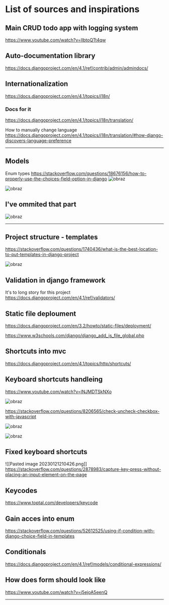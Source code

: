 # List of sources and inspirations


## Main CRUD todo app with logging system
https://www.youtube.com/watch?v=llbtoQTt4qw

## Auto-documentation library
https://docs.djangoproject.com/en/4.1/ref/contrib/admin/admindocs/

## Internationalization
https://docs.djangoproject.com/en/4.1/topics/i18n/

### Docs for it

https://docs.djangoproject.com/en/4.1/topics/i18n/translation/

How to manually change language
https://docs.djangoproject.com/en/4.1/topics/i18n/translation/#how-django-discovers-language-preference

---

## Models

Enum types
https://stackoverflow.com/questions/18676156/how-to-properly-use-the-choices-field-option-in-django
![obraz](https://user-images.githubusercontent.com/70173732/212901242-2648801d-4190-4228-af80-f29fb35585b4.png)

![obraz](https://user-images.githubusercontent.com/70173732/212902117-dcfafb03-ee01-4df9-b72c-9ef900f0062a.png)

## I've ommited that part
![obraz](https://user-images.githubusercontent.com/70173732/212903720-1c9c1001-1250-4023-a909-c9edab68f24e.png)



---
## Project structure - templates

https://stackoverflow.com/questions/1740436/what-is-the-best-location-to-put-templates-in-django-project

![obraz](https://user-images.githubusercontent.com/70173732/213538091-60652e52-c38f-424e-8a34-86b1eaa33e5a.png)


## Validation in django framework
It's to long story for this project
https://docs.djangoproject.com/en/4.1/ref/validators/

## Static file deploument

https://docs.djangoproject.com/en/3.2/howto/static-files/deployment/

https://www.w3schools.com/django/django_add_js_file_global.php

## Shortcuts into mvc
https://docs.djangoproject.com/en/4.1/topics/http/shortcuts/

## Keyboard shortcuts handleing

https://www.youtube.com/watch?v=lNJMDTSkNXo

![obraz](https://user-images.githubusercontent.com/70173732/213884502-3aa9ebb2-1af5-4c18-bd81-41f86669bfe7.png)


https://stackoverflow.com/questions/8206565/check-uncheck-checkbox-with-javascript

![obraz](https://user-images.githubusercontent.com/70173732/213884526-9da0ebd5-500d-4ff4-ba64-026465003f34.png)

![obraz](https://user-images.githubusercontent.com/70173732/213884536-2ee5cdb0-994d-4d73-b076-8458d509149c.png)



## Fixed keyboard shortcuts


![[Pasted image 20230121210426.png]]
https://stackoverflow.com/questions/2878983/capture-key-press-without-placing-an-input-element-on-the-page


## Keycodes

https://www.toptal.com/developers/keycode


## Gain acces into enum

https://stackoverflow.com/questions/52612525/using-if-condition-with-django-choice-field-in-templates

## Conditionals
https://docs.djangoproject.com/en/4.1/ref/models/conditional-expressions/

## How does form should look like

https://www.youtube.com/watch?v=j5ejoA5eenQ

---

